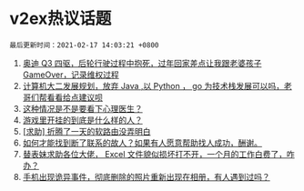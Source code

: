 # v2ex热议话题

`最后更新时间：2021-02-17 14:03:21 +0800`

1. [奥迪 Q3 四驱，后轮行驶过程中抱死，过年回家差点让我跟老婆孩子 GameOver，记录维权过程](https://www.v2ex.com/t/753572)
1. [计算机大二发展规划，放弃 Java ,以 Python ， go 为技术栈发展可以吗，老哥们帮看看给点建议呗](https://www.v2ex.com/t/753564)
1. [这种情况是不是要看下心理医生？](https://www.v2ex.com/t/753575)
1. [游戏里开挂的到底是什么样的人？](https://www.v2ex.com/t/753625)
1. [[求助] 折腾了一天的软路由没弄明白](https://www.v2ex.com/t/753594)
1. [如何才能找到断了联系的故人？如果有人愿意帮助找人成功，酬谢。](https://www.v2ex.com/t/753624)
1. [替表妹求助各位大佬， Excel 文件貌似损坏打不开，一个月的工作白费了，咋办？](https://www.v2ex.com/t/753658)
1. [手机出现诡异事件，彻底删除的照片重新出现在相册，有人遇到过吗？](https://www.v2ex.com/t/753549)

